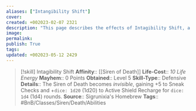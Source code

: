 ```yaml
---
aliases: ["Intangibility Shift"]
cover: 
created: +002023-02-07 2321
description: "This page describes the effects of Intagibility Shift, a skill for the homebrew skilltree Siren of Death for the Bunkers and Badasses TTRPG."
image: 
permalink: 
publish: True
tags: 
updated: +002023-05-12 2429
---
```


>[!skill] Intagibility Shift
> **Affinity**:: [[Siren of Death]]
> **Life-Cost**:: *10 Life Energy*
> **Mayhem**:: 0 Points
> **Obtained**:: Level 5
> **Skill-Type**:: Defensive
> **Details**:: The Siren of Death becomes *invisible*, gaining +5 to Sneak Checks and +`dice: 1d20` (1d20) to Active Shield Recharge for `dice: 1d4` (1d4) rounds.
> **Source**:: Sigrunixia's Homebrew
> **Tags**:: #BnB/Classes/Siren/Death/Abilities

